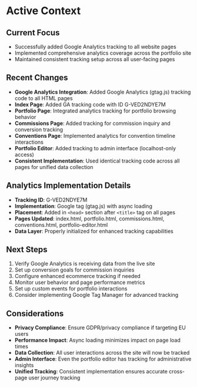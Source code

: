 # Active Context

## Current Focus
- Successfully added Google Analytics tracking to all website pages
- Implemented comprehensive analytics coverage across the portfolio site
- Maintained consistent tracking setup across all user-facing pages

## Recent Changes
- **Google Analytics Integration**: Added Google Analytics (gtag.js) tracking code to all HTML pages
- **Index Page**: Added GA tracking code with ID G-VED2NDYE7M
- **Portfolio Page**: Integrated analytics tracking for portfolio browsing behavior
- **Commissions Page**: Added tracking for commission inquiry and conversion tracking
- **Conventions Page**: Implemented analytics for convention timeline interactions
- **Portfolio Editor**: Added tracking to admin interface (localhost-only access)
- **Consistent Implementation**: Used identical tracking code across all pages for unified data collection

## Analytics Implementation Details
- **Tracking ID**: G-VED2NDYE7M
- **Implementation**: Google tag (gtag.js) with async loading
- **Placement**: Added in `<head>` section after `<title>` tag on all pages
- **Pages Updated**: index.html, portfolio.html, commissions.html, conventions.html, portfolio-editor.html
- **Data Layer**: Properly initialized for enhanced tracking capabilities

## Next Steps
1. Verify Google Analytics is receiving data from the live site
2. Set up conversion goals for commission inquiries
3. Configure enhanced ecommerce tracking if needed
4. Monitor user behavior and page performance metrics
5. Set up custom events for portfolio interactions
6. Consider implementing Google Tag Manager for advanced tracking

## Considerations
- **Privacy Compliance**: Ensure GDPR/privacy compliance if targeting EU users
- **Performance Impact**: Async loading minimizes impact on page load times
- **Data Collection**: All user interactions across the site will now be tracked
- **Admin Interface**: Even the portfolio editor has tracking for administrative insights
- **Unified Tracking**: Consistent implementation ensures accurate cross-page user journey tracking
